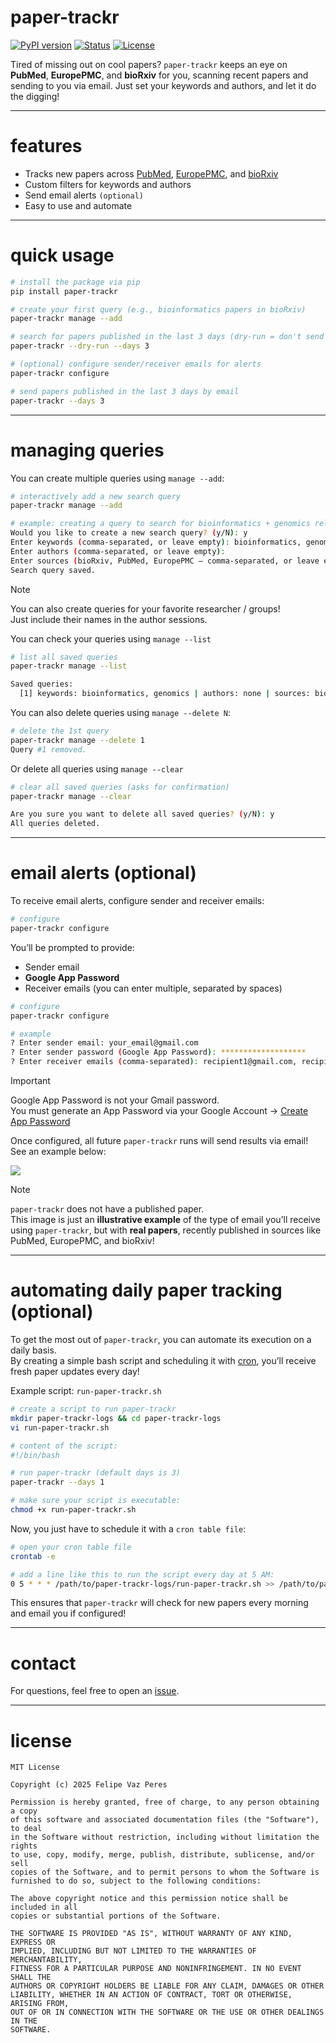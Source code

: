# paper-trackr
[![PyPI version](https://img.shields.io/pypi/v/paper-trackr)](https://pypi.org/project/paper-trackr/) [![Status](https://img.shields.io/badge/status-active-success.svg)]() [![License](https://img.shields.io/badge/license-MIT-blue.svg)](LICENSE)

Tired of missing out on cool papers? `paper-trackr` keeps an eye on **PubMed**, **EuropePMC**, and **bioRxiv** for you, scanning recent papers and sending to you via email. Just set your keywords and authors, and let it do the digging!

---

# features

- Tracks new papers across [PubMed](https://pubmed.ncbi.nlm.nih.gov/), [EuropePMC](https://europepmc.org/), and [bioRxiv](https://www.biorxiv.org/)
- Custom filters for keywords and authors
- Send email alerts `(optional)`
- Easy to use and automate

---

# quick usage

```bash
# install the package via pip
pip install paper-trackr

# create your first query (e.g., bioinformatics papers in bioRxiv)
paper-trackr manage --add

# search for papers published in the last 3 days (dry-run = don't send email)
paper-trackr --dry-run --days 3

# (optional) configure sender/receiver emails for alerts
paper-trackr configure

# send papers published in the last 3 days by email
paper-trackr --days 3
```

---

# managing queries

You can create multiple queries using `manage --add`:
```bash
# interactively add a new search query
paper-trackr manage --add

# example: creating a query to search for bioinformatics + genomics related papers in bioRxiv
Would you like to create a new search query? (y/N): y
Enter keywords (comma-separated, or leave empty): bioinformatics, genomics
Enter authors (comma-separated, or leave empty):
Enter sources (bioRxiv, PubMed, EuropePMC — comma-separated, or leave empty for all): bioRxiv
Search query saved.
```
>[!NOTE]
>You can also create queries for your favorite researcher / groups!  
>Just include their names in the author sessions.

You can check your queries using `manage --list`
```bash
# list all saved queries
paper-trackr manage --list

Saved queries:
  [1] keywords: bioinformatics, genomics | authors: none | sources: bioRxiv
```

You can also delete queries using `manage --delete N`:
```bash
# delete the 1st query
paper-trackr manage --delete 1
Query #1 removed.
```

Or delete all queries using `manage --clear`
```bash
# clear all saved queries (asks for confirmation)
paper-trackr manage --clear

Are you sure you want to delete all saved queries? (y/N): y
All queries deleted.
```

---

# email alerts (optional)

To receive email alerts, configure sender and receiver emails:

```bash
# configure
paper-trackr configure
```

You’ll be prompted to provide:  
  * Sender email 
  * **Google App Password**
  * Receiver emails (you can enter multiple, separated by spaces)

```bash
# configure
paper-trackr configure

# example
? Enter sender email: your_email@gmail.com
? Enter sender password (Google App Password): *******************
? Enter receiver emails (comma-separated): recipient1@gmail.com, recipient2@university.edu
```
>[!IMPORTANT]
>Google App Password is not your Gmail password.  
>You must generate an App Password via your Google Account → [Create App Password](https://support.google.com/accounts/answer/185833?hl=en)  

Once configured, all future `paper-trackr` runs will send results via email!  
See an example below:

![](https://github.com/felipevzps/paper-trackr/blob/main/images/email_example.png)

>[!NOTE]
>`paper-trackr` does not have a published paper.    
>This image is just an **illustrative example** of the type of email you’ll receive using `paper-trackr`, but with **real papers**, recently published in sources like PubMed, EuropePMC, and bioRxiv!

---

# automating daily paper tracking (optional)

To get the most out of `paper-trackr`, you can automate its execution on a daily basis.  
By creating a simple bash script and scheduling it with [cron](https://en.wikipedia.org/wiki/Cron), you’ll receive fresh paper updates every day!  

Example script: `run-paper-trackr.sh`

```bash
# create a script to run paper-trackr
mkdir paper-trackr-logs && cd paper-trackr-logs 
vi run-paper-trackr.sh

# content of the script:
#!/bin/bash

# run paper-trackr (default days is 3)
paper-trackr --days 1

# make sure your script is executable:
chmod +x run-paper-trackr.sh
```

Now, you just have to schedule it with a `cron table file`:
```bash
# open your cron table file
crontab -e

# add a line like this to run the script every day at 5 AM:
0 5 * * * /path/to/paper-trackr-logs/run-paper-trackr.sh >> /path/to/paper-trackr-logs/logs/cron.log 2>&1
```

This ensures that `paper-trackr` will check for new papers every morning and email you if configured!

---

# contact 

For questions, feel free to open an [issue](https://github.com/felipevzps/paper-trackr/issues).

---

# license

```
MIT License

Copyright (c) 2025 Felipe Vaz Peres

Permission is hereby granted, free of charge, to any person obtaining a copy
of this software and associated documentation files (the "Software"), to deal
in the Software without restriction, including without limitation the rights
to use, copy, modify, merge, publish, distribute, sublicense, and/or sell
copies of the Software, and to permit persons to whom the Software is
furnished to do so, subject to the following conditions:

The above copyright notice and this permission notice shall be included in all
copies or substantial portions of the Software.

THE SOFTWARE IS PROVIDED "AS IS", WITHOUT WARRANTY OF ANY KIND, EXPRESS OR
IMPLIED, INCLUDING BUT NOT LIMITED TO THE WARRANTIES OF MERCHANTABILITY,
FITNESS FOR A PARTICULAR PURPOSE AND NONINFRINGEMENT. IN NO EVENT SHALL THE
AUTHORS OR COPYRIGHT HOLDERS BE LIABLE FOR ANY CLAIM, DAMAGES OR OTHER
LIABILITY, WHETHER IN AN ACTION OF CONTRACT, TORT OR OTHERWISE, ARISING FROM,
OUT OF OR IN CONNECTION WITH THE SOFTWARE OR THE USE OR OTHER DEALINGS IN THE
SOFTWARE.
```
